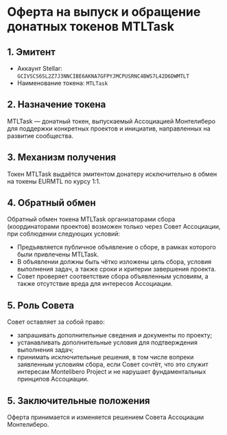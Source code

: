 # Оферта на выпуск и обращение донатных токенов MTLTask

## 1. Эмитент

* Аккаунт Stellar: `GCIVSCS6SL2Z7J3NNCIBE6AKNA7GFPYJMCPUSRNC4BWS7L42D6DWMTLT`
* Наименование токена: `MTLTask`

## 2. Назначение токена

MTLTask — донатный токен, выпускаемый Ассоциацией Монтелиберо для поддержки конкретных проектов и инициатив, направленных на развитие сообщества.

## 3. Механизм получения

Токен MTLTask выдаётся эмитентом донатеру исключительно в обмен на токены EURMTL по курсу 1:1.

## 4. Обратный обмен

Обратный обмен токена MTLTask организаторами сбора (координаторами проектов) возможен только через Совет Ассоциации, при соблюдении следующих условий:
* Предъявляется публичное объявление о сборе, в рамках которого были привлечены MTLTask.
* В объявлении должны быть чётко изложены цель сбора, условия выполнения задач, а также сроки и критерии завершения проекта.
* Совет проверяет соответствие сбора объявленным условиям, а также отсутствие вреда для интересов Ассоциации.

## 5. Роль Совета

Совет оставляет за собой право:
* запрашивать дополнительные сведения и документы по проекту;
* устанавливать дополнительные условия для подтверждения выполнения задач;
* принимать исключительные решения, в том числе вопреки заявленным условиям сбора, если Совет сочтёт, что это служит интересам Montelibero Project и не нарушает фундаментальных принципов Ассоциации.

## 5. Заключительные положения

Оферта принимается и изменяется решением Совета Ассоциации Монтелиберо.
